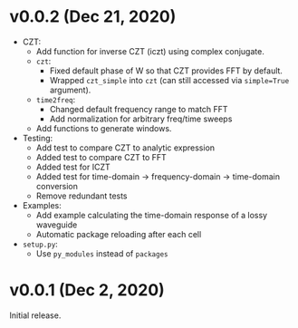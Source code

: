 v0.0.2 (Dec 21, 2020)
=====================

- CZT:
	- Add function for inverse CZT (iczt) using complex conjugate.
	- ``czt``: 
		- Fixed default phase of W so that CZT provides FFT by default.
		- Wrapped ``czt_simple`` into ``czt`` (can still accessed via ``simple=True`` argument).
	- ``time2freq``:
		- Changed default frequency range to match FFT
		- Add normalization for arbitrary freq/time sweeps
	- Add functions to generate windows.
- Testing:
	- Add test to compare CZT to analytic expression
	- Added test to compare CZT to FFT
	- Added test for ICZT
	- Added test for time-domain -> frequency-domain -> time-domain conversion
	- Remove redundant tests
- Examples:
	- Add example calculating the time-domain response of a lossy waveguide
	- Automatic package reloading after each cell
- ``setup.py``:
	- Use ``py_modules`` instead of ``packages``

v0.0.1 (Dec 2, 2020)
====================

Initial release.
